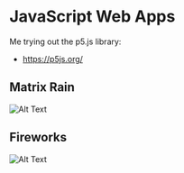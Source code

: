 # JavaScript Web Apps
Me trying out the p5.js library: 

- https://p5js.org/

## Matrix Rain
![Alt Text](gifs/matrix.gif)

## Fireworks
![Alt Text](gifs/fireworks.gif)
